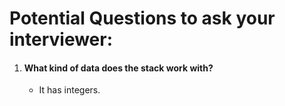 
# Potential Questions to ask your interviewer:

  1. #### What kind of data does the stack work with?
       * It has integers.
